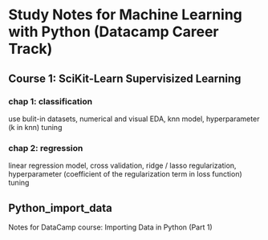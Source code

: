 # Study Notes for Machine Learning with Python (Datacamp Career Track)
## Course 1: SciKit-Learn Supervisized Learning
### chap 1: classification
use bulit-in datasets, numerical and visual EDA, knn model, hyperparameter (k in knn) tuning
### chap 2: regression 
linear regression model, cross validation, ridge / lasso regularization, hyperparameter (coefficient of the regularization term in loss function) tuning 
## Python_import_data
Notes for DataCamp course: Importing Data in Python (Part 1)
